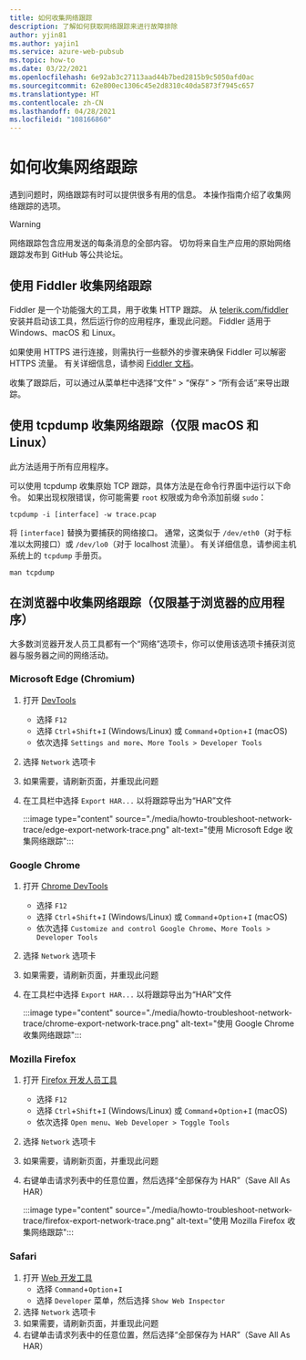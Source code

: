 ```yaml
---
title: 如何收集网络跟踪
description: 了解如何获取网络跟踪来进行故障排除
author: yjin81
ms.author: yajin1
ms.service: azure-web-pubsub
ms.topic: how-to
ms.date: 03/22/2021
ms.openlocfilehash: 6e92ab3c27113aad44b7bed2815b9c5050afd0ac
ms.sourcegitcommit: 62e800ec1306c45e2d8310c40da5873f7945c657
ms.translationtype: HT
ms.contentlocale: zh-CN
ms.lasthandoff: 04/28/2021
ms.locfileid: "108166860"
---
```

# <a name="how-to-collect-a-network-trace"></a>如何收集网络跟踪

遇到问题时，网络跟踪有时可以提供很多有用的信息。 本操作指南介绍了收集网络跟踪的选项。

> [!WARNING]
> 网络跟踪包含应用发送的每条消息的全部内容。 切勿将来自生产应用的原始网络跟踪发布到 GitHub 等公共论坛。

## <a name="collect-a-network-trace-with-fiddler"></a>使用 Fiddler 收集网络跟踪

Fiddler 是一个功能强大的工具，用于收集 HTTP 跟踪。 从 [telerik.com/fiddler](https://www.telerik.com/fiddler) 安装并启动该工具，然后运行你的应用程序，重现此问题。 Fiddler 适用于 Windows、macOS 和 Linux。 

如果使用 HTTPS 进行连接，则需执行一些额外的步骤来确保 Fiddler 可以解密 HTTPS 流量。 有关详细信息，请参阅 [Fiddler 文档](https://docs.telerik.com/fiddler/Configure-Fiddler/Tasks/DecryptHTTPS)。

收集了跟踪后，可以通过从菜单栏中选择“文件” > “保存” > “所有会话”来导出跟踪。

## <a name="collect-a-network-trace-with-tcpdump-macos-and-linux-only"></a>使用 tcpdump 收集网络跟踪（仅限 macOS 和 Linux）

此方法适用于所有应用程序。

可以使用 tcpdump 收集原始 TCP 跟踪，具体方法是在命令行界面中运行以下命令。 如果出现权限错误，你可能需要 `root` 权限或为命令添加前缀 `sudo`：

```console
tcpdump -i [interface] -w trace.pcap
```

将 `[interface]` 替换为要捕获的网络接口。 通常，这类似于 `/dev/eth0`（对于标准以太网接口）或 `/dev/lo0`（对于 localhost 流量）。 有关详细信息，请参阅主机系统上的 `tcpdump` 手册页。

```console
man tcpdump
```

## <a name="collect-a-network-trace-in-the-browser-browser-based-apps-only"></a>在浏览器中收集网络跟踪（仅限基于浏览器的应用程序）

大多数浏览器开发人员工具都有一个“网络”选项卡，你可以使用该选项卡捕获浏览器与服务器之间的网络活动。 

### <a name="microsoft-edge-chromium"></a>Microsoft Edge (Chromium)

1. 打开 [DevTools](https://docs.microsoft.com/microsoft-edge/devtools-guide-chromium/)
    * 选择 `F12` 
    * 选择 `Ctrl`+`Shift`+`I` \(Windows/Linux\) 或 `Command`+`Option`+`I` \(macOS\)
    * 依次选择 `Settings and more`、`More Tools > Developer Tools`  
1. 选择 `Network` 选项卡
1. 如果需要，请刷新页面，并重现此问题
1. 在工具栏中选择 `Export HAR...` 以将跟踪导出为“HAR”文件

    :::image type="content" source="./media/howto-troubleshoot-network-trace/edge-export-network-trace.png" alt-text="使用 Microsoft Edge 收集网络跟踪":::

### <a name="google-chrome"></a>Google Chrome

1. 打开 [Chrome DevTools](https://developers.google.com/web/tools/chrome-devtools)
    * 选择 `F12` 
    * 选择 `Ctrl`+`Shift`+`I` \(Windows/Linux\) 或 `Command`+`Option`+`I` \(macOS\)  
    * 依次选择 `Customize and control Google Chrome`、`More Tools > Developer Tools`
1. 选择 `Network` 选项卡
1. 如果需要，请刷新页面，并重现此问题
1. 在工具栏中选择 `Export HAR...` 以将跟踪导出为“HAR”文件

    :::image type="content" source="./media/howto-troubleshoot-network-trace/chrome-export-network-trace.png" alt-text="使用 Google Chrome 收集网络跟踪":::

### <a name="mozilla-firefox"></a>Mozilla Firefox

1. 打开 [Firefox 开发人员工具](https://developer.mozilla.org/en-US/docs/Tools)
    * 选择 `F12`
    * 选择 `Ctrl`+`Shift`+`I` \(Windows/Linux\) 或 `Command`+`Option`+`I` \(macOS\) 
    * 依次选择 `Open menu`、`Web Developer > Toggle Tools`
1. 选择 `Network` 选项卡
1. 如果需要，请刷新页面，并重现此问题
1. 右键单击请求列表中的任意位置，然后选择“全部保存为 HAR”（Save All As HAR）

    :::image type="content" source="./media/howto-troubleshoot-network-trace/firefox-export-network-trace.png" alt-text="使用 Mozilla Firefox 收集网络跟踪":::

### <a name="safari"></a>Safari

1. 打开 [Web 开发工具](https://developer.apple.com/safari/tools/)
    * 选择 `Command`+`Option`+`I`
    * 选择 `Developer` 菜单，然后选择 `Show Web Inspector` 
1. 选择 `Network` 选项卡
1. 如果需要，请刷新页面，并重现此问题
1. 右键单击请求列表中的任意位置，然后选择“全部保存为 HAR”（Save All As HAR）